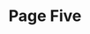 ---
title: 'Page Five'
slug: '5'
authors:
  - tyler-crockett
prev: '4'
next: '6'
number: 5
img: /imgs/2024/5.svg
---